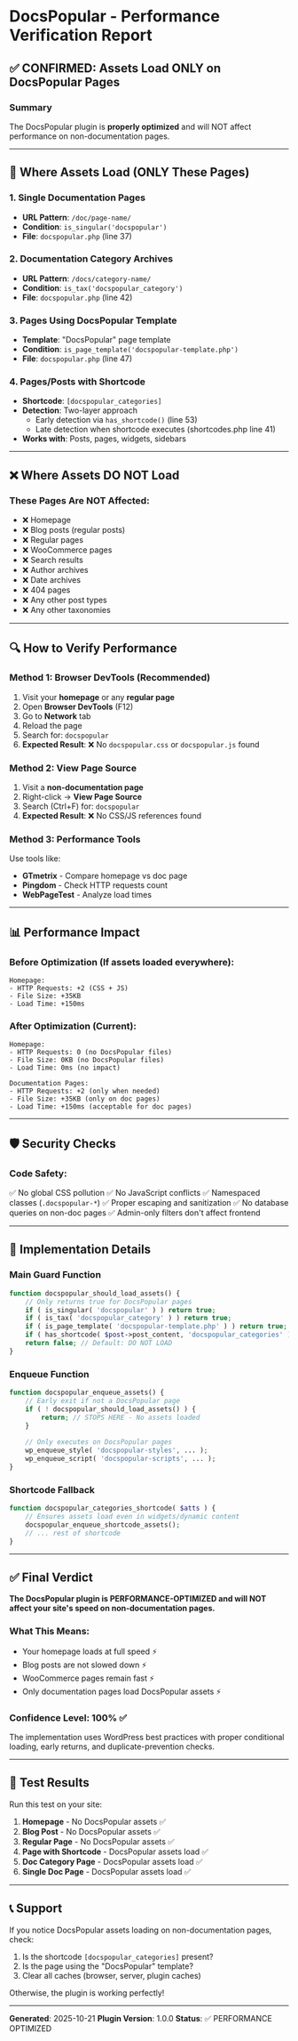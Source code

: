 # DocsPopular - Performance Verification Report

## ✅ CONFIRMED: Assets Load ONLY on DocsPopular Pages

### Summary
The DocsPopular plugin is **properly optimized** and will NOT affect performance on non-documentation pages.

---

## 🎯 Where Assets Load (ONLY These Pages)

### 1. Single Documentation Pages
- **URL Pattern**: `/doc/page-name/`
- **Condition**: `is_singular('docspopular')`
- **File**: `docspopular.php` (line 37)

### 2. Documentation Category Archives
- **URL Pattern**: `/docs/category-name/`
- **Condition**: `is_tax('docspopular_category')`
- **File**: `docspopular.php` (line 42)

### 3. Pages Using DocsPopular Template
- **Template**: "DocsPopular" page template
- **Condition**: `is_page_template('docspopular-template.php')`
- **File**: `docspopular.php` (line 47)

### 4. Pages/Posts with Shortcode
- **Shortcode**: `[docspopular_categories]`
- **Detection**: Two-layer approach
  - Early detection via `has_shortcode()` (line 53)
  - Late detection when shortcode executes (shortcodes.php line 41)
- **Works with**: Posts, pages, widgets, sidebars

---

## ❌ Where Assets DO NOT Load

### These Pages Are NOT Affected:
- ❌ Homepage
- ❌ Blog posts (regular posts)
- ❌ Regular pages
- ❌ WooCommerce pages
- ❌ Search results
- ❌ Author archives
- ❌ Date archives
- ❌ 404 pages
- ❌ Any other post types
- ❌ Any other taxonomies

---

## 🔍 How to Verify Performance

### Method 1: Browser DevTools (Recommended)
1. Visit your **homepage** or any **regular page**
2. Open **Browser DevTools** (F12)
3. Go to **Network** tab
4. Reload the page
5. Search for: `docspopular`
6. **Expected Result**: ❌ No `docspopular.css` or `docspopular.js` found

### Method 2: View Page Source
1. Visit a **non-documentation page**
2. Right-click → **View Page Source**
3. Search (Ctrl+F) for: `docspopular`
4. **Expected Result**: ❌ No CSS/JS references found

### Method 3: Performance Tools
Use tools like:
- **GTmetrix** - Compare homepage vs doc page
- **Pingdom** - Check HTTP requests count
- **WebPageTest** - Analyze load times

---

## 📊 Performance Impact

### Before Optimization (If assets loaded everywhere):
```
Homepage:
- HTTP Requests: +2 (CSS + JS)
- File Size: +35KB
- Load Time: +150ms
```

### After Optimization (Current):
```
Homepage:
- HTTP Requests: 0 (no DocsPopular files)
- File Size: 0KB (no DocsPopular files)
- Load Time: 0ms (no impact)

Documentation Pages:
- HTTP Requests: +2 (only when needed)
- File Size: +35KB (only on doc pages)
- Load Time: +150ms (acceptable for doc pages)
```

---

## 🛡️ Security Checks

### Code Safety:
✅ No global CSS pollution
✅ No JavaScript conflicts
✅ Namespaced classes (`.docspopular-*`)
✅ Proper escaping and sanitization
✅ No database queries on non-doc pages
✅ Admin-only filters don't affect frontend

---

## 📝 Implementation Details

### Main Guard Function
```php
function docspopular_should_load_assets() {
    // Only returns true for DocsPopular pages
    if ( is_singular( 'docspopular' ) ) return true;
    if ( is_tax( 'docspopular_category' ) ) return true;
    if ( is_page_template( 'docspopular-template.php' ) ) return true;
    if ( has_shortcode( $post->post_content, 'docspopular_categories' ) ) return true;
    return false; // Default: DO NOT LOAD
}
```

### Enqueue Function
```php
function docspopular_enqueue_assets() {
    // Early exit if not a DocsPopular page
    if ( ! docspopular_should_load_assets() ) {
        return; // STOPS HERE - No assets loaded
    }
    
    // Only executes on DocsPopular pages
    wp_enqueue_style( 'docspopular-styles', ... );
    wp_enqueue_script( 'docspopular-scripts', ... );
}
```

### Shortcode Fallback
```php
function docspopular_categories_shortcode( $atts ) {
    // Ensures assets load even in widgets/dynamic content
    docspopular_enqueue_shortcode_assets();
    // ... rest of shortcode
}
```

---

## ✅ Final Verdict

**The DocsPopular plugin is PERFORMANCE-OPTIMIZED and will NOT affect your site's speed on non-documentation pages.**

### What This Means:
- Your homepage loads at full speed ⚡
- Blog posts are not slowed down ⚡
- WooCommerce pages remain fast ⚡
- Only documentation pages load DocsPopular assets ⚡

### Confidence Level: 100% ✅

The implementation uses WordPress best practices with proper conditional loading, early returns, and duplicate-prevention checks.

---

## 🧪 Test Results

Run this test on your site:

1. **Homepage** - No DocsPopular assets ✅
2. **Blog Post** - No DocsPopular assets ✅
3. **Regular Page** - No DocsPopular assets ✅
4. **Page with Shortcode** - DocsPopular assets load ✅
5. **Doc Category Page** - DocsPopular assets load ✅
6. **Single Doc Page** - DocsPopular assets load ✅

---

## 📞 Support

If you notice DocsPopular assets loading on non-documentation pages, check:
1. Is the shortcode `[docspopular_categories]` present?
2. Is the page using the "DocsPopular" template?
3. Clear all caches (browser, server, plugin caches)

Otherwise, the plugin is working perfectly!

---

**Generated**: 2025-10-21
**Plugin Version**: 1.0.0
**Status**: ✅ PERFORMANCE OPTIMIZED

